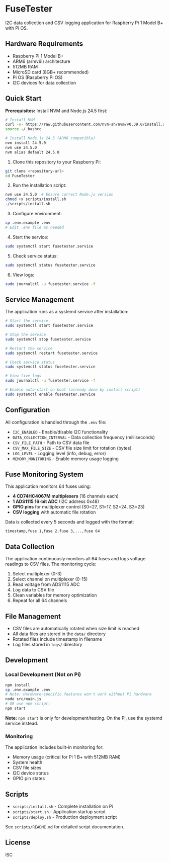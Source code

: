 # FuseTester

I2C data collection and CSV logging application for Raspberry Pi 1 Model B+ with Pi OS.

## Hardware Requirements

- Raspberry Pi 1 Model B+
- ARM6 (armv6l) architecture
- 512MB RAM
- MicroSD card (8GB+ recommended)
- Pi OS (Raspberry Pi OS)
- I2C devices for data collection

## Quick Start

**Prerequisites:** Install NVM and Node.js 24.5 first:
```bash
# Install NVM
curl -o- https://raw.githubusercontent.com/nvm-sh/nvm/v0.39.0/install.sh | bash
source ~/.bashrc

# Install Node.js 24.5 (ARM6 compatible)
nvm install 24.5.0
nvm use 24.5.0
nvm alias default 24.5.0
```

1. Clone this repository to your Raspberry Pi:
```bash
git clone <repository-url>
cd FuseTester
```

2. Run the installation script:
```bash
nvm use 24.5.0  # Ensure correct Node.js version
chmod +x scripts/install.sh
./scripts/install.sh
```

3. Configure environment:
```bash
cp .env.example .env
# Edit .env file as needed
```

4. Start the service:
```bash
sudo systemctl start fusetester.service
```

5. Check service status:
```bash
sudo systemctl status fusetester.service
```

6. View logs:
```bash
sudo journalctl -u fusetester.service -f
```

## Service Management

The application runs as a systemd service after installation:

```bash
# Start the service
sudo systemctl start fusetester.service

# Stop the service
sudo systemctl stop fusetester.service

# Restart the service
sudo systemctl restart fusetester.service

# Check service status
sudo systemctl status fusetester.service

# View live logs
sudo journalctl -u fusetester.service -f

# Enable auto-start on boot (already done by install script)
sudo systemctl enable fusetester.service
```

## Configuration

All configuration is handled through the `.env` file:

- `I2C_ENABLED` - Enable/disable I2C functionality
- `DATA_COLLECTION_INTERVAL` - Data collection frequency (milliseconds)  
- `CSV_FILE_PATH` - Path to CSV data file
- `CSV_MAX_FILE_SIZE` - CSV file size limit for rotation (bytes)
- `LOG_LEVEL` - Logging level (info, debug, error)
- `MEMORY_MONITORING` - Enable memory usage logging

## Fuse Monitoring System

This application monitors 64 fuses using:
- **4 CD74HC4067M multiplexers** (16 channels each)
- **1 ADS1115 16-bit ADC** (I2C address 0x48)
- **GPIO pins** for multiplexer control (S0=27, S1=17, S2=24, S3=23)
- **CSV logging** with automatic file rotation

Data is collected every 5 seconds and logged with the format:
```
timestamp,fuse 1,fuse 2,fuse 3,...,fuse 64
```

## Data Collection

The application continuously monitors all 64 fuses and logs voltage readings to CSV files. The monitoring cycle:

1. Select multiplexer (0-3)
2. Select channel on multiplexer (0-15) 
3. Read voltage from ADS1115 ADC
4. Log data to CSV file
5. Clean variables for memory optimization
6. Repeat for all 64 channels

## File Management

- CSV files are automatically rotated when size limit is reached
- All data files are stored in the `data/` directory
- Rotated files include timestamp in filename
- Log files stored in `logs/` directory

## Development

### Local Development (Not on Pi)
```bash
npm install
cp .env.example .env
# Note: Hardware-specific features won't work without Pi hardware
node src/main.js
# OR use npm script:
npm start
```

**Note:** `npm start` is only for development/testing. On the Pi, use the systemd service instead.

### Monitoring

The application includes built-in monitoring for:
- Memory usage (critical for Pi 1 B+ with 512MB RAM)
- System health
- CSV file sizes
- I2C device status
- GPIO pin states

## Scripts

- `scripts/install.sh` - Complete installation on Pi
- `scripts/start.sh` - Application startup script  
- `scripts/deploy.sh` - Production deployment script

See `scripts/README.md` for detailed script documentation.

## License

ISC
